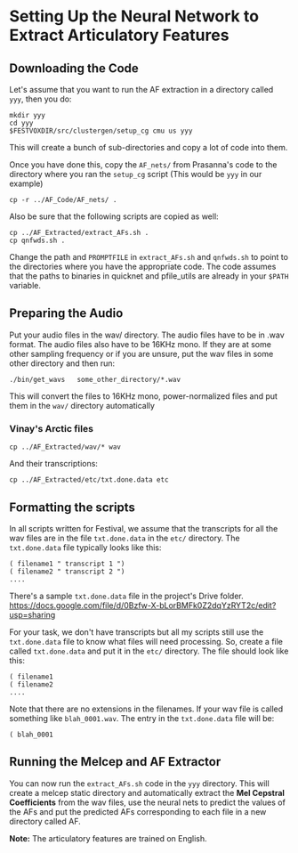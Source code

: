 # Setting Up the Neural Network to Extract Articulatory Features #

## Downloading the Code ##
Let's assume that you want to run the AF extraction in a directory called `yyy`, then you do:

```
mkdir yyy
cd yyy
$FESTVOXDIR/src/clustergen/setup_cg cmu us yyy
```

This will create a bunch of sub-directories and copy a lot of code into them.

Once you have done this, copy the `AF_nets/` from Prasanna's code to the directory where you ran the `setup_cg` script (This would be `yyy` in our example)
```
cp -r ../AF_Code/AF_nets/ .
```

Also be sure that the following scripts are copied as well:
```
cp ../AF_Extracted/extract_AFs.sh .
cp qnfwds.sh .
```

Change the path and `PROMPTFILE` in `extract_AFs.sh` and `qnfwds.sh` to point to the directories where you have the appropriate code. The code assumes that the paths to binaries in quicknet and pfile\_utils are already in your `$PATH` variable.

## Preparing the Audio ##

Put your audio files in the wav/ directory. The audio files have to be in .wav format. The audio files also have to be 16KHz mono. If they are at some other sampling frequency or if you are unsure, put the wav files in some other directory and then run:
```
./bin/get_wavs   some_other_directory/*.wav
```
This will convert the files to 16KHz mono, power-normalized files and put them in the `wav/` directory automatically

### Vinay's Arctic files ###
```
cp ../AF_Extracted/wav/* wav
```

And their transcriptions:
```
cp ../AF_Extracted/etc/txt.done.data etc
```

## Formatting the scripts ##
In all scripts written for Festival, we assume that the transcripts for all the wav files are in the file `txt.done.data` in the `etc/` directory. The `txt.done.data` file typically looks like this:
```
( filename1 " transcript 1 ")
( filename2 " transcript 2 ")
....
```
There's a sample `txt.done.data` file in the project's Drive folder.
https://docs.google.com/file/d/0Bzfw-X-bLorBMFk0Z2dqYzRYT2c/edit?usp=sharing

For your task, we don't have transcripts but all my scripts still use the `txt.done.data` file to know what files will need processing. So, create a file called `txt.done.data` and put it in the `etc/` directory. The file should look like this:
```
( filename1
( filename2
....
```
Note that there are no extensions in the filenames. If your wav file is called something like `blah_0001.wav`. The entry in the `txt.done.data` file will be:
```
( blah_0001
```

## Running the Melcep and AF Extractor ##
You can now run the `extract_AFs.sh` code in the `yyy` directory. This will create a melcep static directory and automatically extract the **Mel Cepstral Coefficients** from the wav files, use the neural nets to predict the values of the AFs and put the predicted AFs corresponding to each file in a new directory called AF.

**Note:** The articulatory features are trained on English.

